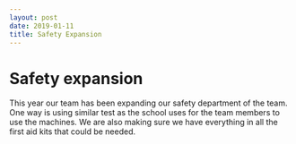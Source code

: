 ```yaml
---
layout: post
date: 2019-01-11
title: Safety Expansion
---
```

# Safety expansion

This year our team has been expanding our safety department of the team. One way is using similar 
test as the school uses for the team members to use the machines. We are also making sure we have everything 
in all the first aid kits that could be needed.
